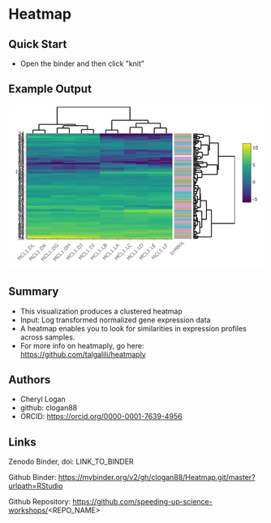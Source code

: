 Heatmap
====

## Quick Start

  - Open the binder and then click "knit"
  
## Example Output

![](heatmap.png)

## Summary

   - This visualization produces a clustered heatmap
   - Input: Log transformed normalized gene expression data
   - A heatmap enables you to look for similarities in expression profiles across samples.
 - For more info on heatmaply, go here:
 https://github.com/talgalili/heatmaply
 
## Authors

 - Cheryl Logan
 - github: clogan88 
 - ORCID: https://orcid.org/0000-0001-7639-4956


## Links

Zenodo Binder, doi: LINK_TO_BINDER

Github Binder: https://mybinder.org/v2/gh/clogan88/Heatmap.git/master?urlpath=RStudio

Github Repository: https://github.com/speeding-up-science-workshops/<REPO_NAME>